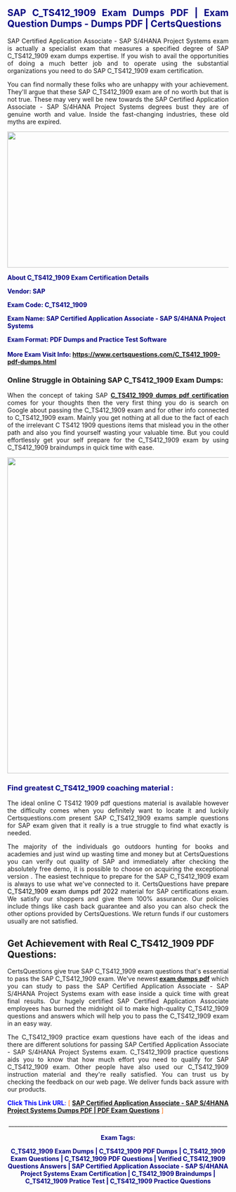 <h2 style="text-align: justify;"><span style="color: #000080;">SAP C_TS412_1909 Exam Dumps PDF | Exam Question Dumps - Dumps PDF | CertsQuestions</span></h2>
<p style="text-align: justify;">SAP Certified Application Associate - SAP S/4HANA Project Systems exam is actually a specialist exam that measures a specified degree of SAP  C_TS412_1909 exam dumps expertise. If you wish to avail the opportunities of doing a much better job and to operate using the substantial organizations you need to do SAP C_TS412_1909 exam certification.</p>
<p style="text-align: justify;">You can find normally these folks who are unhappy with your achievement. They'll argue that these SAP  C_TS412_1909 exam are of no worth but that is not true. These may very well be new towards the SAP Certified Application Associate - SAP S/4HANA Project Systems degrees bust they are of genuine worth and value. Inside the fast-changing industries, these old myths are expired.</p>
<p><img style="display: block; margin-left: auto; margin-right: auto;" src="https://i.imgur.com/eaP4ae9.png" width="840" height="310" /></p>
<p><span style="color: #000080;"><strong>About C_TS412_1909 Exam Certification Details</strong></span></p>
<p><span style="color: #000080;"><strong>Vendor: SAP<br /></strong></span></p>
<p><span style="color: #000080;"><strong>Exam Code: C_TS412_1909</strong></span></p>
<p><span style="color: #000080;"><strong>Exam Name: SAP Certified Application Associate - SAP S/4HANA Project Systems</strong></span></p>
<p><span style="color: #000080;"><strong>Exam Format: PDF Dumps and Practice Test Software<br /><br />More Exam Visit Info: <span style="color: #ff6600;"><a href="https://www.certsquestions.com/C_TS412_1909-pdf-dumps.html">https://www.certsquestions.com/C_TS412_1909-pdf-dumps.html</a></span></strong></span></p>
<h3>Online Struggle in Obtaining SAP C_TS412_1909 Exam Dumps:</h3>
<p style="text-align: justify;">When the concept of taking SAP <a href="https://www.certsquestions.com/C_TS412_1909-pdf-dumps.html"><strong> C_TS412_1909 dumps pdf certification</strong></a> comes for your thoughts then the very first thing you do is search on Google about passing the C_TS412_1909 exam and for other info connected to C_TS412_1909 exam. Mainly you get nothing at all due to the fact of each of the irrelevant C TS412 1909 questions items that mislead you in the other path and also you find yourself wasting your valuable time. But you could effortlessly get your self prepare for the C_TS412_1909 exam by using C_TS412_1909 braindumps in quick time with ease.</p>
<p><a href="https://www.certsquestions.com/C_TS412_1909-pdf-dumps.html"><img style="display: block; margin-left: auto; margin-right: auto;" src="https://i.imgur.com/pxhoKQ2.png" width="720" /></a></p>
<h3><span style="color: #000080;">Find greatest  C_TS412_1909 coaching material :</span></h3>
<p style="text-align: justify;">The ideal online C TS412 1909 pdf questions material is available however the difficulty comes when you definitely want to locate it and luckily Certsquestions.com present SAP C_TS412_1909 exams sample questions for SAP  exam given that it really is a true struggle to find what exactly is needed.</p>
<p style="text-align: justify;">The majority of the individuals go outdoors hunting for books and academies and just wind up wasting time and money but at CertsQuestions you can verify out quality of SAP  and immediately after checking the absolutely free demo, it is possible to choose on acquiring the exceptional version . The easiest technique to prepare for the SAP C_TS412_1909 exam is always to use what we've connected to it. CertsQuestions have <span style="color: #000000;">prepare C_TS412_1909 exam dumps pdf 2022</span> material for SAP certifications exam. We satisfy our shoppers and give them 100% assurance. Our policies include things like cash back guarantee and also you can also check the other options provided by CertsQuestions. We return funds if our customers usually are not satisfied.</p>
<h2>Get Achievement with Real C_TS412_1909 PDF Questions:</h2>
<p style="text-align: justify;">CertsQuestions give true SAP C_TS412_1909 exam questions that's essential to pass the SAP  C_TS412_1909 exam. We've newest<strong>&nbsp;<a href="https://www.certsquestions.com/">exam dumps pdf</a></strong>&nbsp;which you can study to pass the SAP Certified Application Associate - SAP S/4HANA Project Systems exam with ease inside a quick time with great final results. Our hugely certified SAP Certified Application Associate employees has burned the midnight oil to make high-quality C_TS412_1909 questions and answers which will help you to pass the C_TS412_1909 exam in an easy way.</p>
<p style="text-align: justify;">The C_TS412_1909 practice exam questions have each of the ideas and there are different solutions for passing SAP Certified Application Associate - SAP S/4HANA Project Systems exam. C_TS412_1909 practice questions aids you to know that how much effort you need to qualify for SAP  C_TS412_1909 exam. Other people have also used our C_TS412_1909 instruction material and they're really satisfied. You can trust us by checking the feedback on our web page. We deliver funds back assure with our products.</p>
<p style="text-align: justify;"><span style="color: #0000ff;"><strong>Click This Link URL</strong>:</span> <span style="color: #ff6600;">[ <strong><a href="https://www.certsquestions.com/sap-certified-application-associate-certification.html">SAP Certified Application Associate - SAP S/4HANA Project Systems Dumps PDF | PDF Exam Questions</a></strong> ]</span></p>
<p style="text-align: center;">______________________________________________________________________________</p>
<p style="text-align: center;"><span style="color: #000080;"><strong>Exam Tags:</strong></span></p>
<p style="text-align: center;"><span style="color: #000080;"><strong>C_TS412_1909 Exam Dumps | C_TS412_1909 PDF Dumps | C_TS412_1909 Exam Questions | C_TS412_1909 PDF Questions | Verified C_TS412_1909 Questions Answers | SAP Certified Application Associate - SAP S/4HANA Project Systems Exam Certification | C_TS412_1909 Braindumps | C_TS412_1909 Pratice Test | C_TS412_1909 Practice Questions</strong></span></p>
